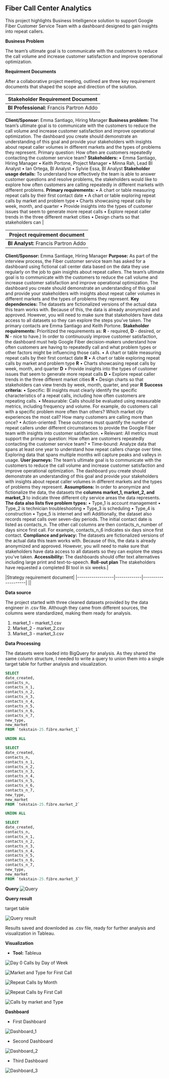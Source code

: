 ## Fiber Call Center Analytics 
This project highlights Business Intelligence solution to support Google Fiber Customer Service Team with a dashboard designed to gain insights into repeat callers.

**Business Problem**

The team’s ultimate goal is to communicate with the customers to reduce the call volume and increase customer satisfaction and improve operational optimization. 

**Requirment Documents**

After a collaborative project meeting, outlined are three key requirement documents that shaped the scope and direction of the solution.
 
|Stakeholder Requirement Document|
|----------------------------------|
|**BI Professional:** Francis Partron Addo
**Client/Sponsor:** Emma Santiago, Hiring Manager
**Business problem:** 
The team’s ultimate goal is to communicate with the customers to reduce the call volume and increase customer satisfaction and improve operational optimization. The dashboard you create should demonstrate an understanding of this goal and provide your stakeholders with insights about repeat caller volumes in different markets and the types of problems they represent. Primary question: How often are customers repeatedly contacting the customer service team?
**Stakeholders:** 
•	Emma Santiago, Hiring Manager
•	Keith Portone, Project Manager
•	Minna Rah, Lead BI Analyst
•	Ian Ortega, BI Analyst
•	Sylvie Essa, BI Analyst
**Stakeholder usage details:** 
To understand how effectively the team is able to answer customer questions and resolve problems, the stakeholders would like to explore how often customers are calling repeatedly in different markets with different problems. 
**Primary requirements:** 
•	A chart or table measuring repeat calls by their first contact date
•	A chart or table exploring repeat calls by market and problem type
•	Charts showcasing repeat calls by week, month, and quarter
•	Provide insights into the types of customer issues that seem to generate more repeat calls
•	Explore repeat caller trends in the three different market cities
•	Design charts so that stakeholders can |


  |Project requirement document|
  |-----------------------------|
  |**BI Analyst:** Francis Partron Addo
**Client/Sponsor:** Emma Santiage, Hiring Manager
**Purpose:** 
As part of the interview process, the Fiber customer service team has asked for a dashboard using fictional call center data based on the data they use regularly on the job to gain insights about repeat callers. The team’s ultimate goal is to communicate with the customers to reduce the call volume and increase customer satisfaction and improve operational optimization. The dashboard you create should demonstrate an understanding of this goal and provide your stakeholders with insights about repeat caller volumes in different markets and the types of problems they represent.
**Key dependencies:** 
The datasets are fictionalized versions of the actual data this team works with. Because of this, the data is already anonymized and approved. However, you will need to make sure that stakeholders have data access to all datasets so they can explore the steps you’ve taken. The primary contacts are Emma Santiago and Keith Portone.
**Stakeholder requirements:** 
Prioritized the requirements as: **R** - required, **D** - desired, or **N** - nice to have.)
In order to continuously improve customer satisfaction, the dashboard must help Google Fiber decision-makers understand how often customers are having to repeatedly call and what problem types or other factors might be influencing those calls. 
•	A chart or table measuring repeat calls by their first contact date **R**
•	A chart or table exploring repeat calls by market and problem type **R**
•	Charts showcasing repeat calls by week, month, and quarter **D**
•	Provide insights into the types of customer issues that seem to generate more repeat calls **D**
•	Explore repeat caller trends in the three different market cities **R**
•	Design charts so that stakeholders can view trends by week, month, quarter, and year  **R**
**Success criteria:** 
•	Specific: BI insights must clearly identify the specific characteristics of a repeat calls, including how often customers are repeating calls. 
•	Measurable: Calls should be evaluated using measurable metrics, including frequency and volume. For example, do customers call with a specific problem more often than others? Which market city experiences the most call? How many customers are calling more than once? 
•	Action-oriented: These outcomes must quantify the number of repeat callers under different circumstances to provide the Google Fiber team with insights into customer satisfaction. 
•	Relevant: All metrics must support the primary question: How often are customers repeatedly contacting the customer service team? 
•	Time-bound: Analyze data that spans at least one year to understand how repeat callers change over time. Exploring data that spans multiple months will capture peaks and valleys in usage. 
**User journeys:** 
The team’s ultimate goal is to communicate with the customers to reduce the call volume and increase customer satisfaction and improve operational optimization. The dashboard you create should demonstrate an understanding of this goal and provide your stakeholders with insights about repeat caller volumes in different markets and the types of problems they represent.
**Assumptions:** 
In order to anonymize and fictionalize the data, the datasets the **columns market_1, market_2, and market_3** to indicate three different city service areas the data represents. 
**The data also lists five problem types:**
•	Type_1 is account management
•	Type_2 is technician troubleshooting
•	Type_3 is scheduling
•	Type_4 is construction
•	Type_5 is internet and wifi
Additionally, the dataset also records repeat calls over seven-day periods. The initial contact date is listed as contacts_n. The other call columns are then contacts_n_number of days since first call. For example, contacts_n_6 indicates six days since first contact. 
**Compliance and privacy:**
The datasets are fictionalized versions of the actual data this team works with. Because of this, the data is already anonymized and approved. However, you will need to make sure that stakeholders have data access to all datasets so they can explore the steps you’ve taken. 
**Accessibility:** 
The dashboards should offer text alternatives including large print and text-to-speech.
**Roll-out plan**
The stakeholders have requested a completed BI tool in six weeks.|

 
  |Strategy requirement document|
  |------------------|-------------|--------------------|
  ||

**Data source**

The project started with three cleaned datasets provided by the data engineer in .csv file. Although they came from different sources, the columns were standardized, making them ready for analysis.

1. market_1 - market_1.csv
2. Market_2 - market_2.csv
3. Market_3 - market_3.csv

**Data Processing**

The datasets were loaded into BigQuery for analysis. As they shared the same column structure, I needed to write a query to union them into a single target table for further analysis and visualization.

```sql
SELECT 
date_created,
contacts_n,
contacts_n_1,
contacts_n_2,
contacts_n_3,
contacts_n_4,
contacts_n_5,
contacts_n_6,
contacts_n_7,
new_type,
new_market
FROM `tekstain-25.fibre.market_1`

UNION ALL

SELECT 
date_created,
contacts_n,
contacts_n_1,
contacts_n_2,
contacts_n_3,
contacts_n_4,
contacts_n_5,
contacts_n_6,
contacts_n_7,
new_type,
new_market
FROM `tekstain-25.fibre.market_2` 

UNION ALL

SELECT 
date_created,
contacts_n,
contacts_n_1,
contacts_n_2,
contacts_n_3,
contacts_n_4,
contacts_n_5,
contacts_n_6,
contacts_n_7,
new_type,
new_market
FROM `tekstain-25.fibre.market_3` 

```


**Query** 
![Query](Query.png)


**Query result** 

target table

![Query result](Query_result.png)

Results saved and downloded as .csv file, ready for further analysis and visualization in Tableau.


**Visualization**

- **Tool:** Tableua

![Day 0 Calls by Day of Week](Day_0_Calls_by_Day_of_Week.png)


![Market and Type for First Call](Market_and_Type_for_First_Call.png)


![Repeat Calls by Month](Repeat_Calls_by_month.png)


![Repeat Calls by First Call](Repeat_Calls_by_First_Call.png)


![Calls by market and Type](Calls_by_Market_and_Type.png)


**Dashboard**


- First Dashboard

![Dashboard_1](Dashboard_1.png)


- Second Dashboard

![Dashboard_2](Dashboard_2.png)

- Third Dashboard

![Dashboard_3](Dashboard_3.png)
  
